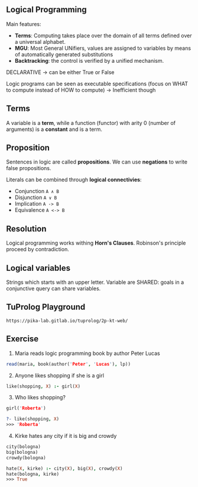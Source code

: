 ## Logical Programming

Main features:

* **Terms**: Computing takes place over the domain of all terms defined over a universal alphabet.
* **MGU**: Most General UNifiers, values are assigned to variables by means of automatically generated substitutions
* **Backtracking**: the control is verified by a unified mechanism.

DECLARATIVE -> can be either True or False

Logic programs can be seen as executable specifications (focus on WHAT to compute instead of HOW to compute) -> Inefficient though

## Terms

A variable is a **term**, while a function (functor) with arity 0 (number of arguments) is a **constant** and is a term.

## Proposition

Sentences in logic are called **propositions**. 
We can use **negations** to write false propositions.

Literals can be combined through **logical connectivies**:

* Conjunction `A ∧ B`
* Disjunction `A ∨ B`
* Implication `A -> B`
* Equivalence `A <-> B`

## Resolution

Logical programming works withing **Horn's Clauses**.
Robinson's principle proceed by contradiction.

## Logical variables

Strings which starts with an upper letter.
Variable are SHARED: goals in a conjunctive query can share variables.

## TuProlog Playground

`https://pika-lab.gitlab.io/tuprolog/2p-kt-web/`

## Exercise

1. Maria reads logic programming book by author Peter Lucas

```prolog
read(maria, book(author('Peter', 'Lucas'), lp))
```

2. Anyone likes shopping if she is a girl

```prolog
like(shopping, X) :- girl(X)
```

3. Who likes shopping?

```prolog
girl('Roberta')

?- like(shopping, X)
>>> 'Roberta'
```

4. Kirke hates any city if it is big and crowdy

```prolog
city(bologna)
big(bologna)
crowdy(bologna)

hate(X, kirke) :- city(X), big(X), crowdy(X)
hate(bologna, kirke)
>>> True
```

